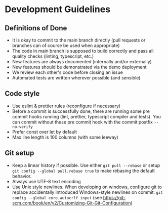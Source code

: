 # Development Guidelines

## Definitions of Done

-   It is okay to commit to the main branch directly (pull requests or branches can of course be used when appropriate)
-   The code in main branch is supposed to build correctly and pass all quality checks (linting, typescript, etc.)
-   New features are always documented (internally and/or externally)
-   New features should be demonstrated via the demo deployment
-   We review each other's code before closing an issue
-   Automated tests are written wherever possible (and sensible)

## Code style

-   Use eslint & prettier rules (reconfigure if necessary)
-   Before a commit is successfully done, there are running some pre commit hooks running (lint, prettier, typescript compiler and tests). You can commit without these pre commit hook with the commit postfix `--no-verify`
-   Prefer const over let by default
-   Max line length is 100 columns (with some leeway)

## Git setup

-   Keep a linear history if possible.
    Use either `git pull --rebase` or setup `git config --global pull.rebase true` to make rebasing the default behavior.
-   Always use UTF-8 text encoding
-   Use Unix style newlines.
    When developing on windows, configure git to replace accidentally introduced Windows-style newlines on commit:
    `git config --global core.autocrlf input` (see <https://git-scm.com/book/en/v2/Customizing-Git-Git-Configuration>)
